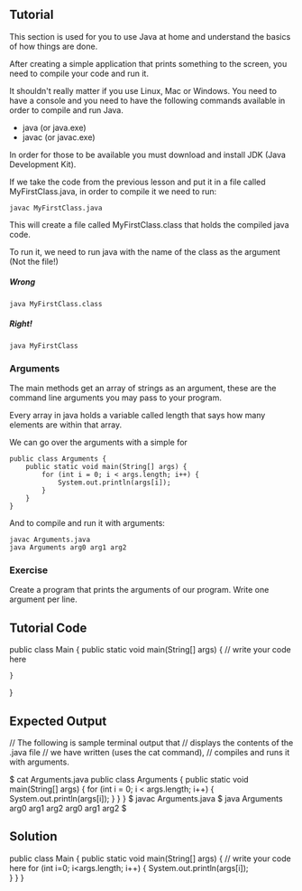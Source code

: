 Tutorial
--------

This section is used for you to use Java at home and understand the basics of how things are done.

After creating a simple application that prints something to the screen, you need to compile your code and run it.

It shouldn't really matter if you use Linux, Mac or Windows. You need to have a console and you need to have the following commands available in order to compile and run Java.

* java (or java.exe)
* javac (or javac.exe)

In order for those to be available you must download and install JDK (Java Development Kit).

If we take the code from the previous lesson and put it in a file called MyFirstClass.java, in order to compile it we need to run:

    javac MyFirstClass.java

This will create a file called MyFirstClass.class that holds the compiled java code.

To run it, we need to run java with the name of the class as the argument (Not the file!)

##### Wrong

    java MyFirstClass.class

##### Right!

    java MyFirstClass

### Arguments

The main methods get an array of strings as an argument, these are the command line arguments you may pass to your program.

Every array in java holds a variable called length that says how many elements are within that array.

We can go over the arguments with a simple for

    public class Arguments {
        public static void main(String[] args) {
            for (int i = 0; i < args.length; i++) {
                System.out.println(args[i]);
            }
        }
    }

And to compile and run it with arguments:

    javac Arguments.java
    java Arguments arg0 arg1 arg2

### Exercise

Create a program that prints the arguments of our program. Write one argument per line.

Tutorial Code
-------------

public class Main {
    public static void main(String[] args) {
        // write your code here

    }
}

Expected Output
---------------

// The following is sample terminal output that
// displays the contents of the .java file
// we have written (uses the cat command),
// compiles and runs it with arguments.

$ cat Arguments.java
public class Arguments {
    public static void main(String[] args) {
        for (int i = 0; i < args.length; i++) {
            System.out.println(args[i]);
        }
    }
}
$ javac Arguments.java
$ java Arguments arg0 arg1 arg2 
arg0
arg1
arg2
$ 

Solution
--------
public class Main {
    public static void main(String[] args) {
        // write your code here
	for (int i=0; i<args.length; i++)
    {
     System.out.println(args[i]);   
    }
    }
}
